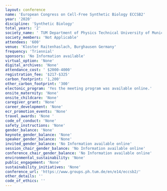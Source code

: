 ```yaml
---
layout: conference 
name: 'European Congress on Cell-Free Synthetic Biology ECCSB2'
year: '2020'
discipline: 'Synthetic Biology'
total_years: '2'
society_name: ' TUM Department of Physics Technical University of Munich '
society_members: 'Not Applicable'
attendees: '600'
venue: 'Kloster Raitenhaslach, Burghausen Germany'
frequency: 'Triennial'
sponsors: 'No Information available'
virtual_option: 'None'
digital_archives: 'None'
attendance_cost: ' $2000-4000'
registration_fee: '$217-$325'
carbon_footprint: '1,200'
other_carbon_footprint: '300'
electonic_program: 'Yes the meeting program was available online.'
onsite_maternity: 'None'
onsite_childcare: 'None'
caregiver_grant: 'None'
career_development: 'None'
ecr_promotion_events: 'None'
travel_awards: 'None '
code_of_conduct: 'None'
safety_instructions: 'None'
gender_balance: 'None'
keynote_gender_balance: 'None'
speaker_gender_balance: 'None'
invited_gender_balance: 'No Information available online'
session_chair_gender_balance: 'No Information available online'
conference_chair_gender_balance: 'No Information available online'
environmental_sustainability: 'None'
public_engagement: 'None'
sustainability_initiatives: 'None'
conference_url: 'https://www.groups.ph.tum.de/en/e14/eccsb2/'
other_details: ''
code_of_ethics: ''
---
```

